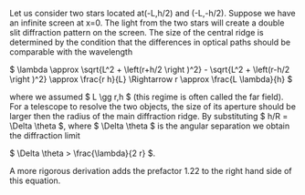Let us consider two stars located at(-L,h/2) and (-L,-h/2). Suppose we have an infinite screen at x=0. The light from the two stars will create a double slit diffraction pattern on the screen. The size of the central ridge is determined by the condition that the differences in optical paths should be comparable with the wavelength

$ \lambda \approx \sqrt{L^2 + \left(r+h/2 \right )^2} - \sqrt{L^2 + \left(r-h/2 \right )^2} \approx \frac{r h}{L} \Rightarrow r \approx \frac{L \lambda}{h} $

where we assumed $ L \gg r,h $ (this regime is often called the far field). For a telescope to resolve the two objects, the size of its aperture should be larger then the radius of the main diffraction ridge. By substituting $ h/R = \Delta \theta $, where $ \Delta \theta $ is the angular separation we obtain the diffraction limit

$ \Delta \theta > \frac{\lambda}{2 r} $.

A more rigorous derivation adds the prefactor 1.22 to the right hand side of this equation.